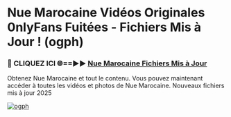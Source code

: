 # Nue Marocaine Vidéos Originales 0nlyFans Fuitées - Fichiers Mis à Jour ! (ogph)

<h3>🔴 CLIQUEZ ICI 🌐==►► <a href="https://tinyurl.com/2pmr4ezf" rel="nofollow">Nue Marocaine Fichiers Mis à Jour</a></h3>

Obtenez Nue Marocaine et tout le contenu. Vous pouvez maintenant accéder à toutes les vidéos et photos de Nue Marocaine. Nouveaux fichiers mis à jour 2025

[![ogph](https://i.imgur.com/6SNvagu.gif)](https://tinyurl.com/2pmr4ezf)
